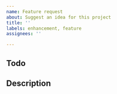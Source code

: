 ```yaml
---
name: Feature request
about: Suggest an idea for this project
title: ''
labels: enhancement, feature
assignees: ''

---
```


## Todo

## Description
